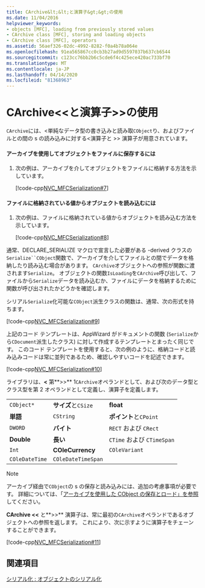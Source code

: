 ```yaml
---
title: CArchive&lt;&lt;と演算子&gt;&gt;の使用
ms.date: 11/04/2016
helpviewer_keywords:
- objects [MFC], loading from previously stored values
- CArchive class [MFC], storing and loading objects
- CArchive class [MFC], operators
ms.assetid: 56aef326-02dc-4992-8282-f0a4b78a064e
ms.openlocfilehash: 91ea565867cc0cb3b27ad9d5597037b637cb6544
ms.sourcegitcommit: c123cc76bb2b6c5cde6f4c425ece420ac733bf70
ms.translationtype: MT
ms.contentlocale: ja-JP
ms.lasthandoff: 04/14/2020
ms.locfileid: "81368963"
---
```

# <a name="using-the-carchive-ltlt-and-gtgt-operators"></a>CArchive&lt;&lt;と演算子&gt;&gt;の使用

`CArchive`には、\<単純なデータ型の書き込みと読み取`CObject`り、およびファイルとの間の s の読み込みに対する<演算子と >> 演算子が用意されています。

#### <a name="to-store-an-object-in-a-file-via-an-archive"></a>アーカイブを使用してオブジェクトをファイルに保存するには

1. 次の例は、アーカイブを介してオブジェクトをファイルに格納する方法を示しています。

   [!code-cpp[NVC_MFCSerialization#7](../mfc/codesnippet/cpp/using-the-carchive-output-and-input-operators_1.cpp)]

#### <a name="to-load-an-object-from-a-value-previously-stored-in-a-file"></a>ファイルに格納されている値からオブジェクトを読み込むには

1. 次の例は、ファイルに格納されている値からオブジェクトを読み込む方法を示しています。

   [!code-cpp[NVC_MFCSerialization#8](../mfc/codesnippet/cpp/using-the-carchive-output-and-input-operators_2.cpp)]

通常、DECLARE_SERIALIZE マクロで宣言した必要がある -derived クラスの`Serialize``CObject`関数で、アーカイブを介してファイルとの間でデータを格納したり読み込む場合があります。 `CArchive`オブジェクトへの参照が関数に渡されます`Serialize`。 オブジェクトの関数`IsLoading`を`CArchive`呼び出して、ファイルから`Serialize`データを読み込むか、ファイルにデータを格納するために関数が呼び出されたかどうかを確認します。

シリアル`Serialize`化可能な`CObject`派生クラスの関数は、通常、次の形式を持ちます。

[!code-cpp[NVC_MFCSerialization#9](../mfc/codesnippet/cpp/using-the-carchive-output-and-input-operators_3.cpp)]

上記のコード テンプレートは、AppWizard がドキュメントの関数 (`Serialize`から`CDocument`派生したクラス) に対して作成するテンプレートとまったく同じです。 このコード テンプレートを使用すると、次の例のように、格納コードと読み込みコードは常に並列であるため、確認しやすいコードを記述できます。

[!code-cpp[NVC_MFCSerialization#10](../mfc/codesnippet/cpp/using-the-carchive-output-and-input-operators_4.cpp)]

ライブラリは、**<** 第**>>** 1`CArchive`オペランドとして、および次のデータ型とクラス型を第 2 オペランドとして定義し、演算子を定義します。

||||
|-|-|-|
|`CObject*`|**サイズ**と`CSize`|**float**|
|**単語**|`CString`|**ポイント**と`CPoint`|
|`DWORD`|**バイト**|`RECT` および `CRect`|
|**Double**|**長い**|`CTime` および `CTimeSpan`|
|`Int`|**COleCurrency**|`COleVariant`|
|`COleDateTime`|`COleDateTimeSpan`||

> [!NOTE]
> アーカイブ経由で`CObject`の s の保存と読み込みには、追加の考慮事項が必要です。 詳細については、「[アーカイブを使用した CObject の保存とロード」を参照](../mfc/storing-and-loading-cobjects-via-an-archive.md)してください。

**CArchive <\<** と**>>** 演算子は、常に最初の`CArchive`オペランドであるオブジェクトへの参照を返します。 これにより、次に示すように演算子をチェーンすることができます。

[!code-cpp[NVC_MFCSerialization#11](../mfc/codesnippet/cpp/using-the-carchive-output-and-input-operators_5.cpp)]

## <a name="see-also"></a>関連項目

[シリアル化 : オブジェクトのシリアル化](../mfc/serialization-serializing-an-object.md)
